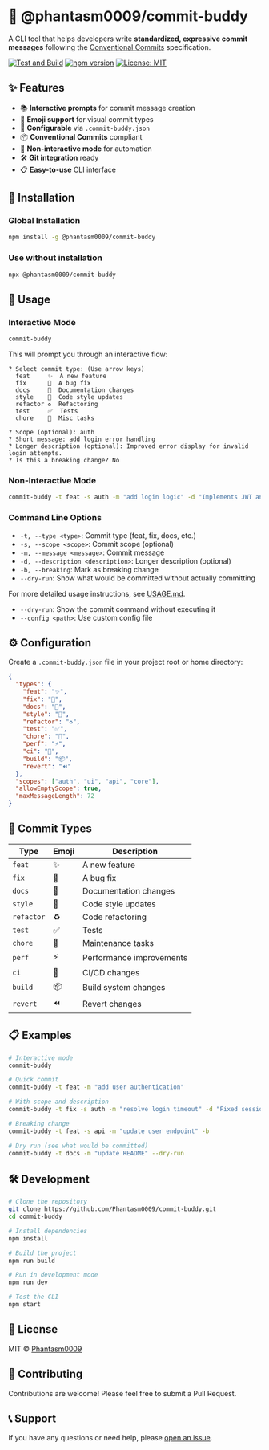 # 🤖 @phantasm0009/commit-buddy

A CLI tool that helps developers write **standardized, expressive commit messages** following the [Conventional Commits](https://www.conventionalcommits.org/) specification.

[![Test and Build](https://github.com/Phantasm0009/commit-buddy/actions/workflows/test.yml/badge.svg)](https://github.com/Phantasm0009/commit-buddy/actions/workflows/test.yml)
[![npm version](https://img.shields.io/npm/v/@phantasm0009/commit-buddy.svg)](https://www.npmjs.com/package/@phantasm0009/commit-buddy)
[![License: MIT](https://img.shields.io/badge/License-MIT-yellow.svg)](https://opensource.org/licenses/MIT)

## ✨ Features

- 📚 **Interactive prompts** for commit message creation
- 🎨 **Emoji support** for visual commit types
- 🔧 **Configurable** via `.commit-buddy.json`
- 📦 **Conventional Commits** compliant
- 🚀 **Non-interactive mode** for automation
- 🛠️ **Git integration** ready
- 📋 **Easy-to-use** CLI interface

## 🚀 Installation

### Global Installation
```bash
npm install -g @phantasm0009/commit-buddy
```

### Use without installation
```bash
npx @phantasm0009/commit-buddy
```

## 🎯 Usage

### Interactive Mode
```bash
commit-buddy
```

This will prompt you through an interactive flow:
```
? Select commit type: (Use arrow keys)
  feat     ✨  A new feature
  fix      🐛  A bug fix
  docs     📝  Documentation changes
  style    🎨  Code style updates
  refactor ♻️  Refactoring
  test     ✅  Tests
  chore    🔧  Misc tasks

? Scope (optional): auth
? Short message: add login error handling
? Longer description (optional): Improved error display for invalid login attempts.
? Is this a breaking change? No
```

### Non-Interactive Mode
```bash
commit-buddy -t feat -s auth -m "add login logic" -d "Implements JWT and error flow"
```

### Command Line Options
- `-t, --type <type>`: Commit type (feat, fix, docs, etc.)
- `-s, --scope <scope>`: Commit scope (optional)
- `-m, --message <message>`: Commit message
- `-d, --description <description>`: Longer description (optional)
- `-b, --breaking`: Mark as breaking change
- `--dry-run`: Show what would be committed without actually committing

For more detailed usage instructions, see [USAGE.md](./USAGE.md).
- `--dry-run`: Show the commit command without executing it
- `--config <path>`: Use custom config file

## ⚙️ Configuration

Create a `.commit-buddy.json` file in your project root or home directory:

```json
{
  "types": {
    "feat": "✨",
    "fix": "🐛",
    "docs": "📝",
    "style": "🎨",
    "refactor": "♻️",
    "test": "✅",
    "chore": "🔧",
    "perf": "⚡",
    "ci": "👷",
    "build": "📦",
    "revert": "⏪"
  },
  "scopes": ["auth", "ui", "api", "core"],
  "allowEmptyScope": true,
  "maxMessageLength": 72
}
```

## 🎨 Commit Types

| Type | Emoji | Description |
|------|-------|-------------|
| `feat` | ✨ | A new feature |
| `fix` | 🐛 | A bug fix |
| `docs` | 📝 | Documentation changes |
| `style` | 🎨 | Code style updates |
| `refactor` | ♻️ | Code refactoring |
| `test` | ✅ | Tests |
| `chore` | 🔧 | Maintenance tasks |
| `perf` | ⚡ | Performance improvements |
| `ci` | 👷 | CI/CD changes |
| `build` | 📦 | Build system changes |
| `revert` | ⏪ | Revert changes |

## 📋 Examples

```bash
# Interactive mode
commit-buddy

# Quick commit
commit-buddy -t feat -m "add user authentication"

# With scope and description
commit-buddy -t fix -s auth -m "resolve login timeout" -d "Fixed session timeout issue that occurred after 5 minutes of inactivity"

# Breaking change
commit-buddy -t feat -s api -m "update user endpoint" -b

# Dry run (see what would be committed)
commit-buddy -t docs -m "update README" --dry-run
```

## 🛠️ Development

```bash
# Clone the repository
git clone https://github.com/Phantasm0009/commit-buddy.git
cd commit-buddy

# Install dependencies
npm install

# Build the project
npm run build

# Run in development mode
npm run dev

# Test the CLI
npm start
```

## 📝 License

MIT © [Phantasm0009](https://github.com/Phantasm0009)

## 🤝 Contributing

Contributions are welcome! Please feel free to submit a Pull Request.

## 📞 Support

If you have any questions or need help, please [open an issue](https://github.com/Phantasm0009/commit-buddy/issues).
